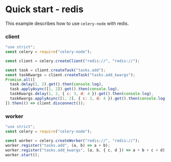 # Quick start - redis
This example describes how to use `celery-node` with redis.

### client
```javascript
"use strict";
const celery = require("celery-node");

const client = celery.createClient("redis://", "redis://");

const task = client.createTask("tasks.add");
const taskKwargs = client.createTask("tasks.add_kwargs");
Promise.all([
  task.delay(1, 2).get().then(console.log),
  task.applyAsync([1, 2]).get().then(console.log),
  taskKwargs.delay(1, 2, { c: 3, d: 4 }).get().then(console.log),
  taskKwargs.applyAsync([1, 2], { c: 3, d: 4 }).get().then(console.log),
]).then(() => client.disconnect());
```

### worker
```javascript
"use strict";
const celery = require("celery-node");

const worker = celery.createWorker("redis://", "redis://");
worker.register("tasks.add", (a, b) => a + b);
worker.register("tasks.add_kwargs", (a, b, { c, d }) => a + b + c + d);
worker.start();
```